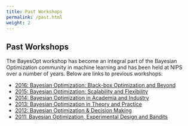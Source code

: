 ```yaml
---
title: Past Workshops
permalink: /past.html
weight: 2
---
```


Past Workshops
---------------

The BayesOpt workshop has become an integral part of the Bayesian Optimization
community in machine learning and has been held at NIPS over a number of years.
Below are links to previous workshops:

- [2016: Bayesian Optimization: Black-box Optimization and Beyond](/past/2016.html)
- [2015: Bayesian Optimization: Scalability and Flexibility](/past/2015.html)
- [2014: Bayesian Optimization in Academia and Industry](/past/2014.html)
- [2013: Bayesian Optimization in Theory and Practice](/past/2013.html)
- [2012: Bayesian Optimization & Decision
  Making](http://javad-azimi.com/nips2012ws/)
- [2011: Bayesian Optimization, Experimental Design and
  Bandits](http://www.cs.ubc.ca/~hutter/nips2011workshop/)

